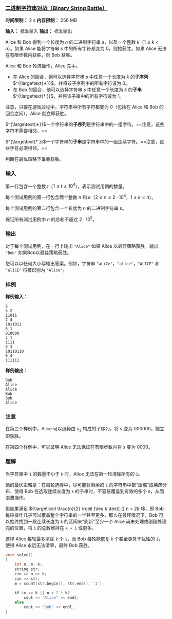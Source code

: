 ### [二进制字符串对战（Binary String Battle）](https://codeforces.com/contest/2123/problem/D)

**时间限制：** 2 s
**内存限制：** 256 MB

**输入：** 标准输入
**输出：** 标准输出



Alice 和 Bob 得到一个长度为 $n$ 的二进制字符串 $s$，以及一个整数 $k$（$1 \leq k < n$）。如果 Alice 能将字符串 $s$ 中的所有字符都变为 0，则她获胜。如果 Alice 无法在有限步数内获胜，则 Bob 获胜。

Alice 和 Bob 轮流操作，Alice 先手。

- 在 Alice 的回合，她可以选择字符串 $s$ 中任意一个长度为 $k$ 的**子序列** $^{\large\text{∗}}$，并将该子序列中的所有字符设为 0。
- 在 Bob 的回合，他可以选择字符串 $s$ 中任意一个长度为 $k$ 的**子串** $^{\large\text{† }}$，并将该子串中的所有字符设为 1。

注意，只要在游戏过程中，字符串中所有字符都变为 0（包括在 Alice 和 Bob 的回合之间），Alice 就立即获胜。



$^{\large\text{∗}}$一个字符串的**子序列**是字符串中的一组字符。==注意，这些字符不需要相邻。==

$^{\large\text{† }}$一个字符串的**子串**是字符串中的一组连续字符。==注意，这些字符必须相邻。==

判断在最优策略下谁会获胜。







### 输入

第一行包含一个整数 $t$（$1 \leq t \leq 10^4$），表示测试用例的数量。

每个测试用例的第一行包含两个整数 $n$ 和 $k$（$2 \leq n \leq 2 \cdot 10^5$，$1 \leq k < n$）。

每个测试用例的第二行包含一个长度为 $n$ 的二进制字符串 $s$。

保证所有测试用例中 $n$ 的总和不超过 $2 \cdot 10^5$。





### 输出

对于每个测试用例，在一行上输出 `"Alice"` 如果 Alice 以最佳策略获胜，输出 `"Bob"` 如果Bob以最佳策略获胜。

您可以以任何大小写输出答案。例如，字符串 `"aLiCe"`，`"alice"`，`"ALICE"` 和 `"alICE"` 将被识别为 `"Alice"`。





### 样例

**样例输入：**

```
6
5 2
11011
7 4
1011011
6 1
010000
4 1
1111
8 3
10110110
6 4
111111
```



**样例输出：**

```
Bob
Alice
Alice
Bob
Bob
Alice
```





### 注意

在第三个样例中，Alice 可以选择由 $s_2$ 构成的子序列，将 $s$ 变为 $000000$，她立即获胜。

在第四个样例中，可以证明 Alice 无法保证在有限步数内将 $s$ 变为 $0000$。





### 题解

当字符串中 `1` 的数量不小于 `k` 时，Alice 无法在第一轮清除所有的 `1`。

她的最优策略是：在每轮选择中，尽可能将剩余的 `1` 向字符串中部“压缩”成稀疏分布，使得 Bob 在选取连续长度为 `k` 的子串时，不容易覆盖到有效的多个 `0`，从而浪费操作。

但如果满足 ${\large\lceil \frac{n}{2} \rceil }\leq k \text{ (} n < 2k )$，即 Bob 每轮操作几乎可以覆盖整个字符串的一半甚至更多，那么在最坏情况下，Bob 可以始终找到一段连续长度为 `k` 的区间来“刷新”至少一个 Alice 尚未处理或刚刚处理完的位置，将 `1` 的总数维持在 `k + 1` 或更多。

这样 Alice 每轮最多清除 `k` 个 `1`，而 Bob 每轮能恢复 `k` 个甚至更具干扰性的 `1`，使得 Alice 永远无法清零，最终 Bob 获胜。



```cpp
void solve()
{
	int n, m, k;
	string str;
	cin >> n >> k;
	cin >> str;
	m = count(str.begin(), str.end(), '1');

	if (m <= k || n < 2 * k)
		cout << "Alice" << endl;
	else
		cout << "Bob" << endl;
}
```